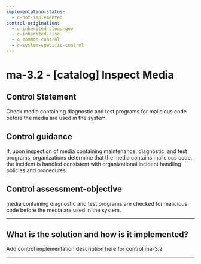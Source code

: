 ```yaml
---
implementation-status:
  - c-not-implemented
control-origination:
  - c-inherited-cloud-gov
  - c-inherited-cisa
  - c-common-control
  - c-system-specific-control
---
```


# ma-3.2 - \[catalog\] Inspect Media

## Control Statement

Check media containing diagnostic and test programs for malicious code before the media are used in the system.

## Control guidance

If, upon inspection of media containing maintenance, diagnostic, and test programs, organizations determine that the media contains malicious code, the incident is handled consistent with organizational incident handling policies and procedures.

## Control assessment-objective

media containing diagnostic and test programs are checked for malicious code before the media are used in the system.

______________________________________________________________________

## What is the solution and how is it implemented?

Add control implementation description here for control ma-3.2

______________________________________________________________________
